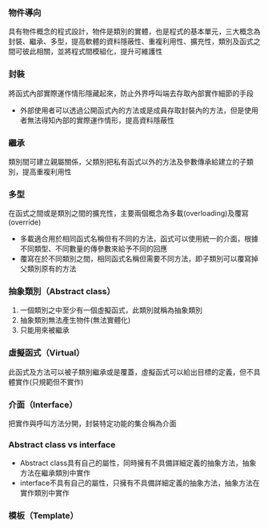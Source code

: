 ### 物件導向
具有物件概念的程式設計，物件是類別的實體，也是程式的基本單元，三大概念為封裝、繼承、多型，提高軟體的資料隱蔽性、重複利用性、擴充性，類別及函式之間可彼此相關，並將程式間模組化，提升可維護性
### 封裝
將函式內部實際運作情形隱藏起來，防止外界呼叫端去存取內部實作細節的手段
* 外部使用者可以透過公開函式內的方法或是成員存取封裝內的方法，但是使用者無法得知內部的實際運作情形，提高資料隱蔽性
### 繼承
類別間可建立親屬關係，父類別把私有函式以外的方法及參數傳承給建立的子類別，提高重複利用性

### 多型
在函式之間或是類別之間的擴充性，主要兩個概念為多載(overloading)及覆寫(override)
* 多載適合用於相同函式名稱但有不同的方法，函式可以使用統一的介面，根據不同類型、不同數量的傳參數來給予不同的回應
* 覆寫在於不同類別之間，相同函式名稱但需要不同方法，即子類別可以覆寫掉父類別原有的方法


### 抽象類別（Abstract class）
1. 一個類別之中至少有一個虛擬函式，此類別就稱為抽象類別
2. 抽象類別無法產生物件(無法實體化)
3. 只能用來被繼承

### 虛擬函式（Virtual）
此函式及方法可以被子類別繼承或是覆蓋，虛擬函式可以給出目標的定義，但不具體實作(只規範但不實作)

### 介面（Interface）
把實作與呼叫方法分開，封裝特定功能的集合稱為介面

### Abstract class vs interface
* Abstract class具有自己的屬性，同時擁有不具備詳細定義的抽象方法，抽象方法在繼承類別中實作
* interface不具有自己的屬性，只擁有不具備詳細定義的抽象方法，抽象方法在實作類別中實作

### 模板（Template）

